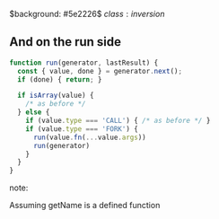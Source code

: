 $background: #5e2226$
$class:inversion$

## And on the run side

```js
function run(generator, lastResult) {
  const { value, done } = generator.next();
  if (done) { return; }

  if isArray(value) {
    /* as before */
  } else {
    if (value.type === 'CALL') { /* as before */ }
    if (value.type === 'FORK') {
      run(value.fn(...value.args))
      run(generator)
    }
  }
}
```

note:

Assuming getName is a defined function
